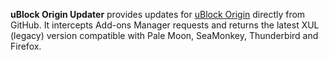**uBlock Origin Updater** provides updates for [uBlock Origin](https://github.com/gorhill/uBlock) directly from GitHub. It intercepts Add-ons Manager requests and returns the latest XUL (legacy) version compatible with Pale Moon, SeaMonkey, Thunderbird  and Firefox.
